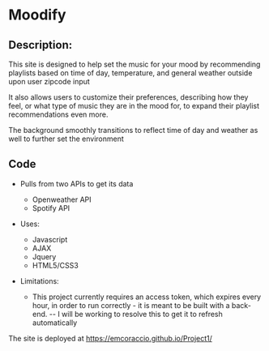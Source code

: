 # Moodify

## Description: 

This site is designed to help set the music for your mood by recommending playlists based on time of day, temperature, and general weather outside upon user zipcode input

It also allows users to customize their preferences, describing how they feel, or what type of music they are in the mood for, to expand their playlist recommendations even more. 

The background smoothly transitions to reflect time of day and weather as well to further set the environment

## Code

* Pulls from two APIs to get its data
  - Openweather API
  - Spotify API

* Uses: 
  - Javascript
  - AJAX
  - Jquery
  - HTML5/CSS3

* Limitations: 
  - This project currently requires an access token, which expires every hour, in order to run correctly - it is meant to be built with a back-end.
  -- I will be working to resolve this to get it to refresh automatically


The site is deployed at https://emcoraccio.github.io/Project1/

